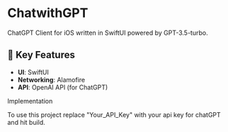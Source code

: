 # ChatwithGPT 
 ChatGPT Client for iOS written in SwiftUI powered by GPT-3.5-turbo.

## 🔩 Key Features

- **UI**: SwiftUI
- **Networking**: Alamofire
- **API**: OpenAI API (for ChatGPT)

Implementation 

To use this project replace "Your_API_Key" with your api key for chatGPT and hit build.
